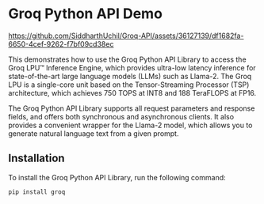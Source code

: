 # Groq Python API Demo



https://github.com/SiddharthUchil/Groq-API/assets/36127139/df1682fa-6650-4cef-9262-f7bf09cd38ec


This demonstrates how to use the Groq Python API Library to access the Groq LPU™ Inference Engine, which provides ultra-low latency inference for state-of-the-art large language models (LLMs) such as Llama-2. The Groq LPU is a single-core unit based on the Tensor-Streaming Processor (TSP) architecture, which achieves 750 TOPS at INT8 and 188 TeraFLOPS at FP16.

The Groq Python API Library supports all request parameters and response fields, and offers both synchronous and asynchronous clients. It also provides a convenient wrapper for the Llama-2 model, which allows you to generate natural language text from a given prompt.

## Installation

To install the Groq Python API Library, run the following command:

```bash
pip install groq

```
